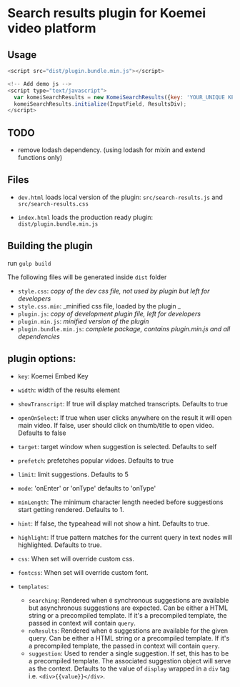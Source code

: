 # Search results plugin for  Koemei video platform

## Usage
  ```javascript
  <script src="dist/plugin.bundle.min.js"></script>

  <!-- Add demo js -->
  <script type="text/javascript">
    var komeiSearchResults = new KomeiSearchResults({key: 'YOUR_UNIQUE KEY'});
    komeiSearchResults.initialize(InputField, ResultsDiv);
  </script>
```
## TODO
* remove lodash dependency. (using lodash for mixin and extend functions only)

## Files
* `dev.html` loads local version of the plugin: `src/search-results.js` and `src/search-results.css`

* `index.html` loads the production ready plugin: `dist/plugin.bundle.min.js`

## Building the plugin
run `gulp build`

The following files will be generated inside `dist` folder

* `style.css`: _copy of the dev css file, not used by plugin but left for developers_
* `style.css.min`: _minified css file, loaded by the plugin _
* `plugin.js`: _copy of development plugin file, left for developers_
* `plugin.min.js`: _minified version of the plugin_
* `plugin.bundle.min.js`: _complete package, contains plugin.min.js and all dependencies_


## plugin options:
* `key`: Koemei Embed Key
* `width`: width of the results element
* `showTranscript`: If true will display matched transcripts. Defaults to true
* `openOnSelect`: If true when user clicks anywhere on the result it will open main video. If false, user should click on thumb/title to open video. Defaults to false
* `target`: target window when suggestion is selected. Defaults to self
* `prefetch`: prefetches popular vidoes. Defaults to true
* `limit`: limit suggestions. Defaults to 5
* `mode`: 'onEnter' or 'onType' defaults to 'onType'
* `minLength`: The minimum character length needed before suggestions start getting rendered. Defaults to 1.
* `hint`: If false, the typeahead will not show a hint. Defaults to true.
* `highlight`: If true pattern matches for the current query in text nodes will highlighted. Defaults to true.
* `css`: When set will override custom css.
* `fontcss`: When set will override custom font.

* `templates`:
  * `searching`: Rendered when `0` synchronous suggestions are available but asynchronous suggestions are expected. Can be either a HTML string or a precompiled template. If it's a precompiled template, the passed in context will contain `query`.
  * `noResults`: Rendered when `0` suggestions are available for the given query. Can be either a HTML string or a precompiled template. If it's a precompiled template, the passed in context will contain `query`.
  * `suggestion`: Used to render a single suggestion. If set, this has to be a precompiled template. The associated suggestion object will serve as the context. Defaults to the value of `display` wrapped in a `div` tag i.e. `<div>{{value}}</div>`.



